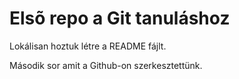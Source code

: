 # Elsõ repo a Git tanuláshoz

Lokálisan hoztuk létre a README fájlt.

Második sor amit a Github-on szerkesztettünk.
